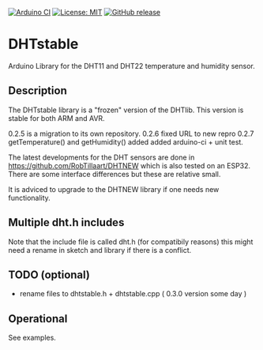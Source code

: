 
[![Arduino CI](https://github.com/RobTillaart/DHTstable/workflows/Arduino%20CI/badge.svg)](https://github.com/marketplace/actions/arduino_ci)
[![License: MIT](https://img.shields.io/badge/license-MIT-green.svg)](https://github.com/RobTillaart/DHTstable/blob/master/LICENSE)
[![GitHub release](https://img.shields.io/github/release/RobTillaart/DHTstable.svg?maxAge=3600)](https://github.com/RobTillaart/DHTstable/releases)

# DHTstable

Arduino Library for the DHT11 and DHT22 temperature and humidity sensor. 

## Description

The DHTstable library is a "frozen" version of the DHTlib.
This version is stable for both ARM and AVR.

0.2.5 is a migration to its own repository.
0.2.6 fixed URL to new repro
0.2.7 getTemperature() and getHumidity() added
      added arduino-ci + unit test.

The latest developments for the DHT sensors are done in https://github.com/RobTillaart/DHTNEW
which is also tested on an ESP32.
There are some interface differences but these are relative small.

It is adviced to upgrade to the DHTNEW library if one needs new functionality.

## Multiple dht.h includes

Note that the include file is called dht.h (for compatibily reasons)
this might need a rename in sketch and library if there is a conflict.

## TODO (optional)

- rename files to dhtstable.h + dhtstable.cpp  ( 0.3.0 version some day )

## Operational

See examples.
